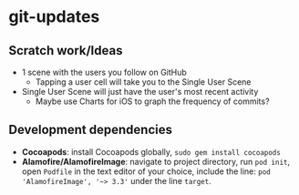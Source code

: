 # git-updates

## Scratch work/Ideas
* 1 scene with the users you follow on GitHub
    * Tapping a user cell will take you to the Single User Scene
* Single User Scene will just have the user's most recent activity
    * Maybe use Charts for iOS to graph the frequency of commits?

## Development dependencies
* <strong>Cocoapods</strong>: install Cocoapods globally, `sudo gem install cocoapods`
* <strong>Alamofire/AlamofireImage</strong>: navigate to project directory, run `pod init`, open `Podfile` in the text editor of your choice, include the line: `pod 'AlamofireImage', '~> 3.3'` under the line `target`. 
